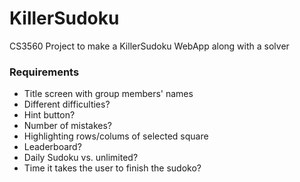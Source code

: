 # KillerSudoku
CS3560 Project to make a KillerSudoku WebApp along with a solver

### Requirements
* Title screen with group members' names
* Different difficulties?
* Hint button?
* Number of mistakes?
* Highlighting rows/colums of selected square
* Leaderboard?
* Daily Sudoku vs. unlimited?
* Time it takes the user to finish the sudoko?

